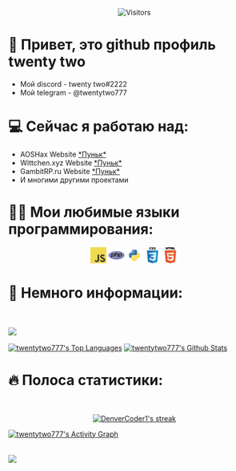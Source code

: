 <p align=center>
  <img alt="Visitors" src="https://visitor-badge.laobi.icu/badge?page_id=twentytwo777"/>
</p>

# 👋 Привет, это github профиль twenty two

- Мой discord - twenty two#2222
- Мой telegram - @twentytwo777

# 💻 Сейчас я работаю над:
  - AOSHax Website [\*Пуньк\*](https://vk.com/aoshax)  
  - Wittchen.xyz Website [\*Пуньк\*](https://wittchen.xyz)
  - GambitRP.ru Website [\*Пуньк\*](https://gambitrp.ru)
  - И многими другими проектами

# 👨‍💻 Мои любимые языки программирования:
<p align=center>
<img height="32" src="https://raw.githubusercontent.com/github/explore/80688e429a7d4ef2fca1e82350fe8e3517d3494d/topics/javascript/javascript.png" />
<img height="32" src="https://raw.githubusercontent.com/github/explore/80688e429a7d4ef2fca1e82350fe8e3517d3494d/topics/php/php.png" />
<img height="32" src="https://raw.githubusercontent.com/github/explore/80688e429a7d4ef2fca1e82350fe8e3517d3494d/topics/python/python.png" />
<img height="32" src="https://raw.githubusercontent.com/github/explore/80688e429a7d4ef2fca1e82350fe8e3517d3494d/topics/css/css.png" />
<img height="32" src="https://raw.githubusercontent.com/github/explore/80688e429a7d4ef2fca1e82350fe8e3517d3494d/topics/html/html.png" />
</p>

# 📘 Немного информации:
<br>
<p align=left>
  <a href="https://github.com/anuraghazra/github-readme-stats">
  <img height=175 align=center src="https://github-readme-stats.vercel.app/api/top-langs/?username=twentytwo777&hide=c%23,powershell,java&title_color=2aa889&text_color=99d1ce&icon_color=2bbc8a&bg_color=0c1014&langs_count=8&layout=compact" />
  </a>
</p>
<p aling=center>
<a href="https://github.com/anuraghazra/github-readme-stats"><img align=center alt="twentytwo777's Top Languages" src="https://denvercoder1-github-readme-stats.vercel.app/api/top-langs/?username=twentytwo777&langs_count=8&layout=compact&theme=react&hide_border=true&bg_color=0D1117" /></a>
<a href="https://github.com/anuraghazra/github-readme-stats"><img align=center alt="twentytwo777's Github Stats" src="https://denvercoder1-github-readme-stats.vercel.app/api?username=twentytwo777&show_icons=true&count_private=true&theme=react&hide_border=true&bg_color=0D1117" /></a>
</p>

# 🔥 Полоса статистики:
<br>
<p align=center>
  <a href="https://github.com/DenverCoder1/github-readme-streak-stats">
    <img title="🔥 Get streak stats for your profile at git.io/streak-stats" alt="DenverCoder1's streak" src="https://github-readme-streak-stats.herokuapp.com/?user=twentytwo777&theme=black-ice&hide_border=true&stroke=0000&background=0D1117&ring=60D9FA&fire=60D9FA&currStreakLabel=60D9FA"/>
  </a>
</p>

<a href="https://github.com/ashutosh00710/github-readme-activity-graph"><img alt="twentytwo777's Activity Graph" src="https://activity-graph.herokuapp.com/graph?username=twentytwo777&bg_color=0D1117&color=5BCDEC&line=5BCDEC&point=FFFFFF&hide_border=true" /></a>

<br>

<img align=center src="https://i.imgur.com/FhHum5Y.png" />
